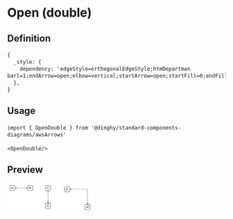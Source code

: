 # Open (double)

## Definition

```
{
  _style: { 
    dependency: 'edgeStyle=orthogonalEdgeStyle;htmDepartman barl=1;endArrow=open;elbow=vertical;startArrow=open;startFill=0;endFill=0;strokeColor=#545B64;rounded=0;',
  },
}
```

## Usage

```
import { OpenDouble } from '@dinghy/standard-components-diagrams/awsArrows'

<OpenDouble/>
```

## Preview

<img src="./open-double.png" width="200"/>
